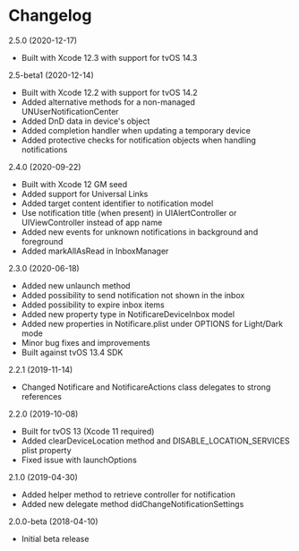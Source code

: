 Changelog
=========
2.5.0 (2020-12-17)
- Built with Xcode 12.3 with support for tvOS 14.3

2.5-beta1 (2020-12-14)
- Built with Xcode 12.2 with support for tvOS 14.2
- Added alternative methods for a non-managed UNUserNotificationCenter
- Added DnD data in device's object
- Added completion handler when updating a temporary device
- Added protective checks for notification objects when handling notifications

2.4.0 (2020-09-22)
- Built with Xcode 12 GM seed
- Added support for Universal Links
- Added target content identifier to notification model
- Use notification title (when present) in UIAlertController or UIViewController instead of app name
- Added new events for unknown notifications in background and foreground
- Added markAllAsRead in InboxManager

2.3.0 (2020-06-18)
- Added new unlaunch method
- Added possibility to send notification not shown in the inbox
- Added possibility to expire inbox items
- Added new property type in NotificareDeviceInbox model
- Added new properties in Notificare.plist under OPTIONS for Light/Dark mode
- Minor bug fixes and improvements
- Built against tvOS 13.4 SDK

2.2.1 (2019-11-14)
- Changed Notificare and NotificareActions class delegates to strong references

2.2.0 (2019-10-08)
- Built for tvOS 13 (Xcode 11 required)
- Added clearDeviceLocation method and DISABLE_LOCATION_SERVICES plist property
- Fixed issue with launchOptions

2.1.0 (2019-04-30)
- Added helper method to retrieve controller for notification
- Added new delegate method didChangeNotificationSettings

2.0.0-beta (2018-04-10)
- Initial beta release

